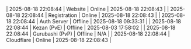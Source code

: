 | 2025-08-18 22:08:44 | Website | Online | 2025-08-18 22:08:43 |
| 2025-08-18 22:08:44 | Registration | Online | 2025-08-18 22:08:43 |
| 2025-08-18 22:08:44 | Auth Server | Offline | 2025-08-18 09:33:31 |
| 2025-08-18 22:08:44 | Kezan (PvE) | Offline | 2025-08-03 17:58:02 |
| 2025-08-18 22:08:44 | Gurubashi (PvP) | Offline | N/A |
| 2025-08-18 22:08:44 | Cloudflare | Online | 2025-08-18 22:08:43 |
